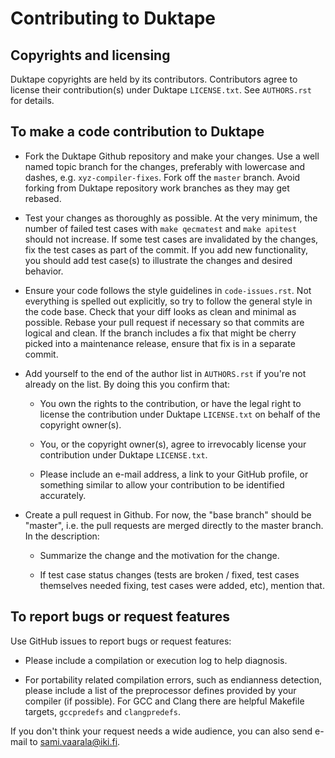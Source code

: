Contributing to Duktape
=======================

Copyrights and licensing
------------------------

Duktape copyrights are held by its contributors.  Contributors agree to
license their contribution(s) under Duktape `LICENSE.txt`.  See `AUTHORS.rst`
for details.

To make a code contribution to Duktape
--------------------------------------

* Fork the Duktape Github repository and make your changes.  Use a well named
  topic branch for the changes, preferably with lowercase and dashes, e.g.
  `xyz-compiler-fixes`.  Fork off the `master` branch.  Avoid forking from
  Duktape repository work branches as they may get rebased.

* Test your changes as thoroughly as possible.  At the very minimum, the number
  of failed test cases with `make qecmatest` and `make apitest` should not
  increase.  If some test cases are invalidated by the changes, fix the test
  cases as part of the commit.  If you add new functionality, you should add
  test case(s) to illustrate the changes and desired behavior.

* Ensure your code follows the style guidelines in `code-issues.rst`.
  Not everything is spelled out explicitly, so try to follow the general
  style in the code base.  Check that your diff looks as clean and minimal
  as possible.  Rebase your pull request if necessary so that commits are
  logical and clean.  If the branch includes a fix that might be cherry
  picked into a maintenance release, ensure that fix is in a separate commit.

* Add yourself to the end of the author list in `AUTHORS.rst` if you're
  not already on the list.  By doing this you confirm that:

  - You own the rights to the contribution, or have the legal right to
    license the contribution under Duktape `LICENSE.txt` on behalf of
    the copyright owner(s).

  - You, or the copyright owner(s), agree to irrevocably license your
    contribution under Duktape `LICENSE.txt`.

  - Please include an e-mail address, a link to your GitHub profile, or
    something similar to allow your contribution to be identified accurately.

* Create a pull request in Github.  For now, the "base branch" should be
  "master", i.e. the pull requests are merged directly to the master branch.
  In the description:

  - Summarize the change and the motivation for the change.

  - If test case status changes (tests are broken / fixed, test cases
    themselves needed fixing, test cases were added, etc), mention that.

To report bugs or request features
----------------------------------

Use GitHub issues to report bugs or request features:

* Please include a compilation or execution log to help diagnosis.

* For portability related compilation errors, such as endianness detection,
  please include a list of the preprocessor defines provided by your compiler
  (if possible).  For GCC and Clang there are helpful Makefile targets,
  `gccpredefs` and `clangpredefs`.

If you don't think your request needs a wide audience, you can also
send e-mail to <sami.vaarala@iki.fi>.
